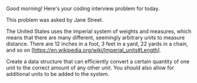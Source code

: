 Good morning! Here's your coding interview problem for today.This problem was asked by Jane Street.The United States uses the imperial system of weights and measures, which meansthat there are many different, seemingly arbitrary units to measure distance.There are 12 inches in a foot, 3 feet in a yard, 22 yards in a chain, and so on[https://en.wikipedia.org/wiki/Imperial_units#Length].Create a data structure that can efficiently convert a certain quantity of oneunit to the correct amount of any other unit. You should also allow foradditional units to be added to the system.